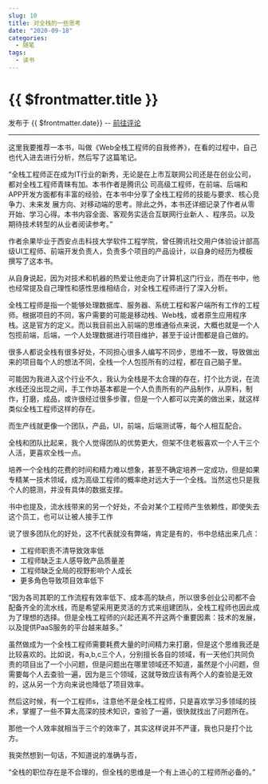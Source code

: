 ```yaml
---
slug: 10
title: 对全栈的一些思考
date: "2020-09-18"
categories: 
  - 随笔
tags: 
  - 读书
---
```



# {{ $frontmatter.title }}

发布于 {{ $frontmatter.date}} -- [前往评论](https://zishu.me)

---


这里我要推荐一本书，叫做《Web全栈工程师的自我修养》，在看的过程中，自己也代入进去进行分析，然后写了这篇笔记。

“全栈工程师正在成为IT行业的新秀，无论是在上市互联网公司还是在创业公司，都对全栈工程师青睐有加。本书作者是腾讯公 司高级工程师，在前端、后端和APP开发方面都有丰富的经验，在本书中分享了全栈工程师的技能与要求、核心竞争力、未来发 展方向、对移动端的思考。除此之外，本书还详细记录了作者从零开始、学习心得。本书内容全面、客观务实适合互联网行业新人 、程序员。以及期待技术转型的从业者阅读参考。”

作者余果毕业于西安点击科技大学软件工程学院，曾任腾讯社交用户体验设计部高级UI工程师、前端开发负责人，负责多个项目的产品设计，以自身的经历为模板撰写了这本书。

从自身说起，因为对技术和机器的热爱让他走向了计算机这门行业，而在书中，他也经常提及自己理性和感性思维相结合，对全栈工程师进行了深入分析。

全栈工程师是指一个能够处理数据库、服务器、系统工程和客户端所有工作的工程师。根据项目的不同，客户需要的可能是移动栈、Web栈，或者原生应用程序栈。这是官方的定义。而以我目前出入前端的思维通俗点来说，大概也就是一个人包揽前端，后端，一个人处理数据进行项目维护，甚至于设计图都是自己做的。

很多人都说全栈有很多好处，不同担心很多人编写不同步，思维不一致，导致做出来的项目每个人的想法不同，全栈一个人包揽所有的过程，都在自己脑子里。

可能因为我进入这个行业不久，我认为全栈是不太合理的存在，打个比方说，在流水线还没出现之间，手工作坊基本都是一个人负责所有的产品制作，从原料，制作，打磨，成品，或许很经过很多步骤，但是一个人都可以完美的做出来，就这样类似全栈工程师这样的存在。

而生产线就更像一个团队，产品，UI，前端，后端测试等，每个人相互配合。

全栈和团队比起来，我个人觉得团队的优势更大，但架不住老板喜欢一个人干三个人活，更喜欢全栈一点。

培养一个全栈的花费的时间和精力难以想象，甚至不确定培养一定成功，但是如果专精某一技术领域，成为高级工程师的概率绝对远大于一个全栈。当然这也只是我个人的臆测，并没有具体的数据支撑。

书中也提及，流水线带来的另一个好处，不会对某个工程师产生依赖性，即使失去这个员工，也可以让被人接手工作

说了很多团队化的好处，这不代表就没有弊端，肯定是有的，书中总结出来几点：

* 工程师职责不清导致效率低 
* 工程师缺乏主人感导致产品质量差
* 工程师缺乏全局的视野影响个人成长
* 更多角色导致项目效率低下

“因为各司其职的工作流程有效率低下、成本高的缺点，所以很多创业公司都不会配备齐全的流水线，而是希望采用更灵活的方式来组建团队，全栈工程师也因此成为了理想的选择。但是全栈工程师的兴起还离不开这两个重要因素：技术的发展，以及提供PaaS服务的平台越来越多。”

虽然做成为一个全栈工程师需要耗费大量的时间精力来打磨，但是这个思维我还是比较喜欢的。比如说，有a,b,c三个人，分别擅长各自的领域，有一天他们共同负责的项目出了一个小问题，但是问题出在哪里领域还不知道，虽然是个小问题，但需要每个人去查验一遍，因为是三个领域，这就导致应该有两个人的查验是无效的，这从另一个方向来说也降低了项目效率。

然后这时候，有一个工程师s，注意他不是全栈工程师，只是喜欢学习多领域的技术，掌握了一些不算太高深的技术知识，查验了一遍，很快就找出了问题所在。

那他一个人效率就相当于三个的效率了，其实这样说并不严谨，我也只是打个比方。



我突然想到一句话，不知道说的准确与否，

“全栈的职位存在是不合理的，但全栈的思维是一个有上进心的工程师所必备的。”
